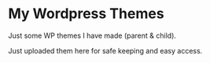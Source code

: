 # My Wordpress Themes

Just some WP themes I have made (parent & child).

Just uploaded them here for safe keeping and easy access.
